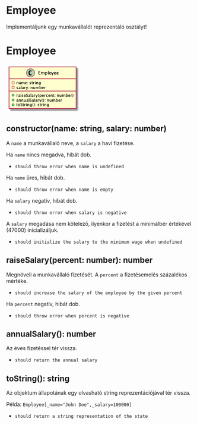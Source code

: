 # Employee

Implementáljunk egy munkavállalót reprezentáló osztályt!

# Employee

![](./Employee.png)

## constructor(name: string, salary: number)

A `name` a munkavállaló neve, a `salary` a havi fizetése.

Ha `name` nincs megadva, hibát dob.

- `should throw error when name is undefined`

Ha `name` üres, hibát dob.

- `should throw error when name is empty`

Ha `salary` negatív, hibát dob.

- `should throw error when salary is negative`

A `salary` megadása nem kötelező, ilyenkor a fizetést a minimálbér értékével (47000) inicializáljuk.

- `should initialize the salary to the minimum wage when undefined`

## raiseSalary(percent: number): number

Megnöveli a munkavállaló fizetését. A `percent` a fizetésemelés százalékos mértéke.

- `should increase the salary of the employee by the given percent`

Ha `percent` negatív, hibát dob.

- `should throw error when percent is negative`

## annualSalary(): number

Az éves fizetéssel tér vissza.

- `should return the annual salary`

## toString(): string

Az objektum állapotának egy olvasható string reprezentációjával tér vissza.

Példa: `Employee[_name="John Doe",_salary=100000]`

- `should return a string representation of the state`

